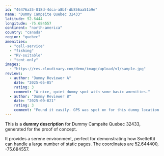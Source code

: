 ```yaml
---
id: "46476a35-818d-4dca-a8bf-db856aa51b9e"
name: "Dummy Campsite Quebec 32433"
latitude: 52.6444
longitude: -75.684557
continent: "north-america"
country: "canada"
region: "quebec"
amenities:
  - "cell-service"
  - "fishing"
  - "RV-suitable"
  - "tent-only"
images:
  - "https://res.cloudinary.com/demo/image/upload/v1/sample.jpg"
reviews:
  - author: "Dummy Reviewer A"
    date: "2025-05-05"
    rating: 3
    comment: "A nice, quiet dummy spot with some basic amenities."
  - author: "Dummy Reviewer B"
    date: "2025-09-021"
    rating: 3
    comment: "Found it easily. GPS was spot on for this dummy location."
---
```


This is a **dummy description** for Dummy Campsite Quebec 32433, generated for the proof of concept.

It provides a serene environment, perfect for demonstrating how SvelteKit can handle a large number of static pages. The coordinates are 52.644400, -75.684557.

